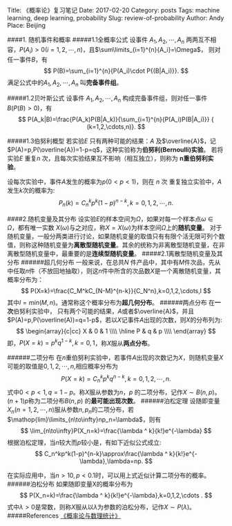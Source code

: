 Title: 《概率论》复习笔记
Date: 2017-02-20
Category: posts
Tags: machine learning, deep learning, probability
Slug: review-of-probability
Author: Andy
Place: Beijing

####1. 随机事件和概率
#####1.1全概率公式
设事件 $A_1,A_2,\cdots,A_n$ 两两互不相容，$P(A_i)>0(i=1,2,\cdots,n)$，且$\sum\limits_{i=1}^{n}{A_i}=\Omega$，
则对任一事件$B$，有
$$
P(B)=\sum_{i=1}^{n}{P(A_i)\cdot P{(B|A_i)}}.
$$
满足公式中的$A_1,A_2,\cdots,A_n$  叫**完备事件组**。

#####1.2贝叶斯公式
设事件 $A_1,A_2,\cdots,A_n$ 构成完备事件组，则对任一事件 $B(P(B)>0)$，有
$$
  P(A_k|B)=\frac{P(A_k)P(B|A_k)}{\sum_{i=1}^{n}{P(A_i)P(B|A_i)}}   {   (k=1,2,\cdots,n)}.
$$

#####1.3伯努利概型
若实验$E$ 只有两种可能的结果：$A$ 及$\overline{A}$，记$P(A)=p,P(\overline{A})=1-p=q$，这种实验称为**伯努利(Bernoulli)实验**。 若将实验$E$ 重复$n$ 次，且每次实验结果互不影响（相互独立），则称为 **n重伯努利实验**。

设每次实验中，事件$A$发生的概率为$p(0<p<1)$，则在 $n$ 次 重复独立实验中，$A$ 发生$k$次的概率为:
$$
P_n(k)=C_n^kp^k(1-p)^{n-k},k=0,1,2,\cdots,n.
$$

####2.随机变量及其分布
设实验$E$的样本空间为$\Omega$，如果对每一个样本点$\omega\in\Omega$，都有唯一实数 $X(\omega)$与之对应，称$X=X(\omega)$为样本空间$\Omega$上的**随机变量**。
对于随机变量，一般分两类进行讨论，如果随机变量的取值只有有限个活无限可列个数值，则称这种随机变量为**离散型随机变量**。其余的统称为非离散型随机变量，在非离散型随机变量中，最重要的是**连续型随机变量**。
#####2.1离散型随机变量及其分布
######超几何分布
一般来说，在总共$N$ 件产品中，其中有$M$件次品，先从中任取$n$件（不放回地抽取），则这$n$件中所含的次品数$X$是一个离散随机变量，其概率分布为：
$$
P(X=k)=\frac{C_M^kC_{N-M}^{n-k}}{C_N^n},k=0,1,2,\cdots,l
$$
其中$l=min(M,n)$。通常称这个概率分布为**超几何分布**。
######两点分布
在**一次**伯努利实验中， 只有两个可能的结果，$A$或者$\overline{A}$，并且$P(A)=p,P(\overline(A))=q=1-p$，若以$X$记事件$A$出现的次数，则$X$的分布列为:
$$
\begin{array}{c|cc}
X & 0 & 1   \\\\
\hline
P & q & p   \\\\
\end{array}
$$
即，$P(X=k)=p^kq^{1-k},k=0,1$，称$X$服从**两点分布**。

######二项分布
在$n$重伯努利实验中，若事件$A$出现的次数记为$X$，则随机变量$X$可能的取值是$0,1,2,\cdots,n$,相应概率分布为
$$
P(X=k)=C_n^kp^kq^{n-k},k=0,1,2,\cdots,n.
$$
式中$0<p<1,q=1-p$。称$X$服从参数为$n，p$ 的二项分布，记作$X\sim B(n,p)$。$(n+1)p$称为二项分布$B(n,p)$ 的**最可能出现次数**。
######泊松定理
设随即变量$X_n(n=1,2,\cdots,n)$服从参数$n,p_n$的二项分布，若$\mathop{lim}\limits_{n\to\infty}np_n=\lambda$，则有
$$
\lim_{n\to\infty}P(X_n=k)=\frac{\lambda ^ k}{k!}e^{-\lambda}
$$
根据泊松定理，当$n$较大而$p$较小是，有如下近似公式成立:
$$
C_n^kp^k(1-p)^{n-k}\approx\frac{\lambda ^ k}{k!}e^{-\lambda},\lambda=np.
$$

在实际应用中，当$n>10,p<0.1$时，可以用上式近似计算二项分布的概率。
######泊松分布
如果随即变量X的概率分布为
$$
P(X_n=k)=\frac{\lambda ^ k}{k!}e^{-\lambda},k=0,1,2,\cdots .
$$
式中$\lambda>0$是常数，则称$X$服从以$\lambda$为参数的泊松分布，记作$X\sim P(\lambda)$。
#####References
[《概率论与数理统计》](https://www.amazon.cn/%E5%A4%A7%E5%AD%A6%E6%95%B0%E5%AD%A6%E6%95%99%E7%A8%8B-%E6%A6%82%E7%8E%87%E8%AE%BA%E4%B8%8E%E6%95%B0%E7%90%86%E7%BB%9F%E8%AE%A1/dp/B005EV51AO/ref=sr_1_1?ie=UTF8&qid=1487571721&sr=8-1&keywords=%E6%A6%82%E7%8E%87%E8%AE%BA%E4%B8%8E%E6%95%B0%E7%90%86%E7%BB%9F%E8%AE%A1+%E5%88%98%E5%BB%BA%E4%BA%9A)
